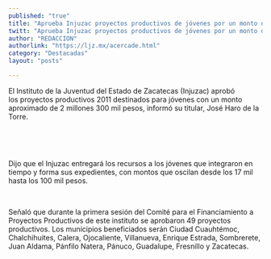 ```yaml
---
published: "true"
title: "Aprueba Injuzac proyectos productivos de jóvenes por un monto de 2.3 mdp"
twitt: "Aprueba Injuzac proyectos productivos de jóvenes por un monto de 2.3 mdp"
author: "REDACCION"
authorlink: "https://ljz.mx/acercade.html"
category: "Destacadas"
layout: "posts"

---
```



  El Instituto de la Juventud del Estado de Zacatecas (Injuzac) aprobó los proyectos productivos 2011 destinados para jóvenes con un monto aproximado de 2 millones 300 mil pesos, informó su titular, José Haro de la Torre.



   



   



  Dijo que el Injuzac entregará los recursos a los jóvenes que integraron en tiempo y forma sus expedientes, con montos que oscilan desde los 17 mil hasta los 100 mil pesos.



   



  Señaló que durante la primera sesión del Comité para el Financiamiento a Proyectos Productivos de este instituto se aprobaron 49 proyectos productivos. Los municipios beneficiados serán Ciudad Cuauhtémoc, Chalchihuites, Calera, Ojocaliente, Villanueva, Enrique Estrada, Sombrerete, Juan Aldama, Pánfilo Natera, Pánuco, Guadalupe, Fresnillo y Zacatecas.

